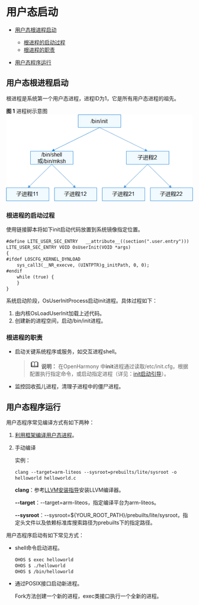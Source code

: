 # 用户态启动<a name="ZH-CN_TOPIC_0000001123640059"></a>

-   [用户态根进程启动](#section79911135647)
    -   [根进程的启动过程](#section1184317581349)
    -   [根进程的职责](#section1590220321759)

-   [用户态程序运行](#section194576310611)

## 用户态根进程启动<a name="section79911135647"></a>

根进程是系统第一个用户态进程，进程ID为1，它是所有用户态进程的祖先。

**图 1**  进程树示意图<a name="fig427516409375"></a>  
![](figure/进程树示意图.png "进程树示意图")

### 根进程的启动过程<a name="section1184317581349"></a>

使用链接脚本将如下init启动代码放置到系统镜像指定位置。

```
#define LITE_USER_SEC_ENTRY   __attribute__((section(".user.entry")))
LITE_USER_SEC_ENTRY VOID OsUserInit(VOID *args)
{
#ifdef LOSCFG_KERNEL_DYNLOAD
    sys_call3(__NR_execve, (UINTPTR)g_initPath, 0, 0);
#endif
    while (true) {
    }
}
```

系统启动阶段，OsUserInitProcess启动init进程。具体过程如下：

1.  由内核OsLoadUserInit加载上述代码。
2.  创建新的进程空间，启动/bin/init进程。

### 根进程的职责<a name="section1590220321759"></a>

-   启动关键系统程序或服务，如交互进程shell。

    >![](../public_sys-resources/icon-note.gif) **说明：** 
    >在OpenHarmony 中**init**进程通过读取/etc/init.cfg，根据配置执行指定命令，或启动指定进程（详见：[init启动引导](../subsystems/subsys-boot-init.md)）。


-   监控回收孤儿进程，清理子进程中的僵尸进程。

## 用户态程序运行<a name="section194576310611"></a>

用户态程序常见编译方式有如下两种：

1.  [利用框架编译用户态进程](../quick-start/quickstart-lite-steps-hi3516-running.md)。
2.  手动编译

    实例：

    ```
    clang --target=arm-liteos --sysroot=prebuilts/lite/sysroot -o helloworld helloworld.c
    ```

    **clang**：参考[LLVM安装指导](../quick-start/quickstart-lite-env-setup-linux.md)安装LLVM编译器。

    **--target**：--target=arm-liteos，指定编译平台为arm-liteos。

    **--sysroot**：--sysroot=$\{YOUR\_ROOT\_PATH\}/prebuilts/lite/sysroot，指定头文件以及依赖标准库搜索路径为prebuilts下的指定路径。


用户态程序启动有如下常见方式：

-   shell命令启动进程。

    ```
    OHOS $ exec helloworld
    OHOS $ ./helloworld
    OHOS $ /bin/helloworld
    ```


-   通过POSIX接口启动新进程。

    Fork方法创建一个新的进程，exec类接口执行一个全新的进程。


